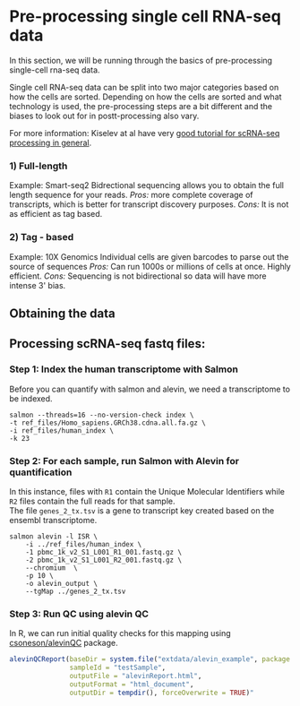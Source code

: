 # Pre-processing single cell RNA-seq data

In this section, we will be running through the basics of pre-processing single-cell rna-seq data. 

Single cell RNA-seq data can be split into two major categories based on how the cells are sorted. 
Depending on how the cells are sorted and what technology is used, the pre-processing steps are a bit different and 
the biases to look out for in postt-processing also vary. 

For more information:
 Kiselev at al have very [good tutorial for scRNA-seq processing in general](https://hemberg-lab.github.io/scRNA.seq.course/introduction-to-single-cell-rna-seq.html#experimental-methods). 

### 1) Full-length
Example: Smart-seq2
Bidrectional sequencing allows you to obtain the full length sequence for your reads. 
*Pros:* more complete coverage of transcripts, which is better for transcript discovery purposes. 
*Cons:* It is not as efficient as tag based. 

### 2) Tag - based 
Example: 10X Genomics
Individual cells are given barcodes to parse out the source of sequences
*Pros:* Can run 1000s or millions of cells at once. Highly efficient.
*Cons:* Sequencing is not bidirectional so data will have more intense 3' bias.

## Obtaining the data


## Processing scRNA-seq fastq files:

### Step 1: Index the human transcriptome with Salmon
Before you can quantify with salmon and alevin, we need a transcriptome to be indexed.
```
salmon --threads=16 --no-version-check index \
-t ref_files/Homo_sapiens.GRCh38.cdna.all.fa.gz \
-i ref_files/human_index \
-k 23
```

### Step 2: For each sample, run Salmon with Alevin for quantification
In this instance, files with `R1` contain the Unique Molecular Identifiers while
`R2` files contain the full reads for that sample.  
The file `genes_2_tx.tsv` is a gene to transcript key created based on the ensembl transcriptome. 

```
salmon alevin -l ISR \
    -i ../ref_files/human_index \
    -1 pbmc_1k_v2_S1_L001_R1_001.fastq.gz \
    -2 pbmc_1k_v2_S1_L001_R2_001.fastq.gz \
    --chromium  \
    -p 10 \
    -o alevin_output \
    --tgMap ../genes_2_tx.tsv
```

### Step 3: Run QC using alevin QC
In R, we can run initial quality checks for this mapping using [csoneson/alevinQC](https://github.com/csoneson/alevinQC) package.
```r
alevinQCReport(baseDir = system.file("extdata/alevin_example", package = "alevinQC"),
               sampleId = "testSample", 
               outputFile = "alevinReport.html", 
               outputFormat = "html_document",
               outputDir = tempdir(), forceOverwrite = TRUE)"
```
